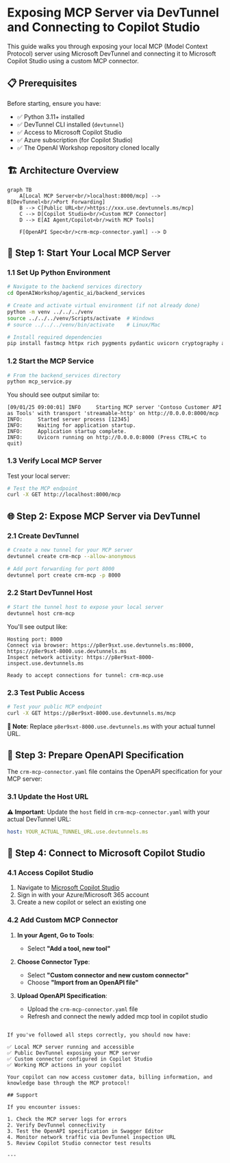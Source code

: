 # Exposing MCP Server via DevTunnel and Connecting to Copilot Studio

This guide walks you through exposing your local MCP (Model Context Protocol) server using Microsoft DevTunnel and connecting it to Microsoft Copilot Studio using a custom MCP connector.

## 📋 Prerequisites

Before starting, ensure you have:
- ✅ Python 3.11+ installed
- ✅ DevTunnel CLI installed (`devtunnel`)
- ✅ Access to Microsoft Copilot Studio
- ✅ Azure subscription (for Copilot Studio)
- ✅ The OpenAI Workshop repository cloned locally

## 🏗️ Architecture Overview

```mermaid
graph TB
    A[Local MCP Server<br/>localhost:8000/mcp] --> B[DevTunnel<br/>Port Forwarding]
    B --> C[Public URL<br/>https://xxx.use.devtunnels.ms/mcp]
    C --> D[Copilot Studio<br/>Custom MCP Connector]
    D --> E[AI Agent/Copilot<br/>with MCP Tools]
    
    F[OpenAPI Spec<br/>crm-mcp-connector.yaml] --> D
```

## 🚀 Step 1: Start Your Local MCP Server

### 1.1 Set Up Python Environment

```bash
# Navigate to the backend services directory
cd OpenAIWorkshop/agentic_ai/backend_services

# Create and activate virtual environment (if not already done)
python -m venv ../../../venv
source ../../../venv/Scripts/activate  # Windows
# source ../../../venv/bin/activate    # Linux/Mac

# Install required dependencies
pip install fastmcp httpx rich pygments pydantic uvicorn cryptography authlib python-jose
```

### 1.2 Start the MCP Service

```bash
# From the backend_services directory
python mcp_service.py
```

You should see output similar to:
```
[09/01/25 09:00:01] INFO     Starting MCP server 'Contoso Customer API as Tools' with transport 'streamable-http' on http://0.0.0.0:8000/mcp
INFO:     Started server process [12345]
INFO:     Waiting for application startup.
INFO:     Application startup complete.
INFO:     Uvicorn running on http://0.0.0.0:8000 (Press CTRL+C to quit)
```

### 1.3 Verify Local MCP Server

Test your local server:
```bash
# Test the MCP endpoint
curl -X GET http://localhost:8000/mcp
```

## 🌐 Step 2: Expose MCP Server via DevTunnel

### 2.1 Create DevTunnel

```bash
# Create a new tunnel for your MCP server
devtunnel create crm-mcp --allow-anonymous

# Add port forwarding for port 8000
devtunnel port create crm-mcp -p 8000
```

### 2.2 Start DevTunnel Host

```bash
# Start the tunnel host to expose your local server
devtunnel host crm-mcp
```

You'll see output like:
```
Hosting port: 8000
Connect via browser: https://p8er9sxt.use.devtunnels.ms:8000, https://p8er9sxt-8000.use.devtunnels.ms
Inspect network activity: https://p8er9sxt-8000-inspect.use.devtunnels.ms

Ready to accept connections for tunnel: crm-mcp.use
```

### 2.3 Test Public Access

```bash
# Test your public MCP endpoint
curl -X GET https://p8er9sxt-8000.use.devtunnels.ms/mcp
```

**📝 Note**: Replace `p8er9sxt-8000.use.devtunnels.ms` with your actual tunnel URL.

## 📄 Step 3: Prepare OpenAPI Specification

The `crm-mcp-connector.yaml` file contains the OpenAPI specification for your MCP server:

### 3.1 Update the Host URL

**⚠️ Important**: Update the `host` field in `crm-mcp-connector.yaml` with your actual DevTunnel URL:

```yaml
host: YOUR_ACTUAL_TUNNEL_URL.use.devtunnels.ms
```

## 🤖 Step 4: Connect to Microsoft Copilot Studio

### 4.1 Access Copilot Studio

1. Navigate to [Microsoft Copilot Studio](https://copilotstudio.microsoft.com/)
2. Sign in with your Azure/Microsoft 365 account
3. Create a new copilot or select an existing one

### 4.2 Add Custom MCP Connector

1. **In your Agent, Go to Tools**:
   - Select **"Add a tool, new tool"**

2. **Choose Connector Type**:
   - Select **"Custom connector and new custom connector"**
   - Choose **"Import from an OpenAPI file"**

3. **Upload OpenAPI Specification**:
   - Upload the `crm-mcp-connector.yaml` file
   - Refresh and connect the newly added mcp tool in copilot studio

```

If you've followed all steps correctly, you should now have:

✅ Local MCP server running and accessible  
✅ Public DevTunnel exposing your MCP server  
✅ Custom connector configured in Copilot Studio  
✅ Working MCP actions in your copilot  

Your copilot can now access customer data, billing information, and knowledge base through the MCP protocol!

## Support

If you encounter issues:

1. Check the MCP server logs for errors
2. Verify DevTunnel connectivity
3. Test the OpenAPI specification in Swagger Editor
4. Monitor network traffic via DevTunnel inspection URL
5. Review Copilot Studio connector test results

---
